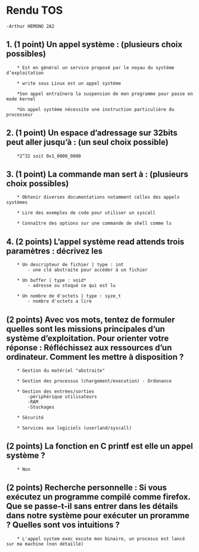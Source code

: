 # Rendu TOS
	
	-Arthur HEMONO 2A2

##	1. (1 point) Un appel système : (plusieurs choix possibles)
		
		* Est en général un service proposé par le noyau du système d’exploitation
		
		* write sous Linux est un appel système
		
		*Son appel entraînera la suspension de mon programme pour passe en mode kernel
		
		*Un appel système nécessite une instruction particulière du processeur

##	2. (1 point) Un espace d’adressage sur 32bits peut aller jusqu’à : (un seul choix possible)
		
		*2^32 soit 0x1_0000_0000

##	3. (1 point) La commande man sert à : (plusieurs choix possibles)
		
		* Obtenir diverses documentations notamment celles des appels systèmes
		
		* Lire des exemples de code pour utiliser un syscall
		
		* Connaître des options sur une commande de shell comme ls
		
##	4. (2 points) L’appel système read attends trois paramètres : décrivez les
		* Un descripteur de fichier | type : int
			- une clé abstraite pour accéder à un fichier
		
		* Un buffer | type : void*
			- adresse ou stoqué ce qui est lu
		
		* Un nombre de d'octets | type : syze_t
			- nombre d'octets a lire

##	(2 points) Avec vos mots, tentez de formuler quelles sont les missions principales d’un système d’exploitation. Pour orienter votre réponse : Réfléchissez aux ressources d’un ordinateur. Comment les mettre à disposition ?

		* Gestion du matériel "abstraite"

		* Gestion des processus (chargement/execution) - Ordonance

		* Gestion des entrées/sorties
			-périphérique utilisateurs
			-RAM
			-Stockages 

		* Sécurité

		* Services aux logiciels (userland/syscall)

##	(2 points) La fonction en C printf est elle un appel système ?

		* Non

##	(2 points) Recherche personnelle : Si vous exécutez un programme compilé comme firefox. Que se passe-t-il sans entrer dans les détails dans notre système pour exécuter un proramme ? Quelles sont vos intuitions ?

		* L'appel system exec excute mon binaire, un procesus est lancé sur ma machine (non détaillé)
